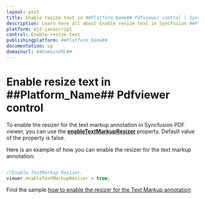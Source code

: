 ```yaml
---
layout: post
title: Enable resize text in ##Platform_Name## Pdfviewer control | Syncfusion
description: Learn here all about Enable resize text in Syncfusion ##Platform_Name## Pdfviewer control of Syncfusion Essential JS 2 and more.
platform: ej2-javascript
control: Enable resize text 
publishingplatform: ##Platform_Name##
documentation: ug
domainurl: ##DomainURL##
---
```


# Enable resize text in ##Platform_Name## Pdfviewer control

To enable the resizer for the text markup annotation in Syncfusion PDF viewer, you can use the [**enableTextMarkupResizer**](https://helpej2.syncfusion.com/javascript/documentation/api/pdfviewer/#enabletextmarkupresizer) property. Default value of the property is false.

Here is an example of how you can enable the resizer for the text markup annotation:

```javascript

//Enable TextMarkup Resizer.
viewer.enableTextMarkupResizer = true;

```

Find the sample [how to enable the resizer for the Text Markup annotation](https://stackblitz.com/edit/qzf6bk-xsk9pf?devtoolsheight=33&file=index.js)
